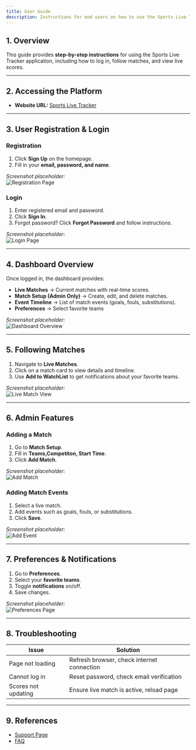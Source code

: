```yaml
---
title: User Guide
description: Instructions for end users on how to use the Sports Live Tracker platform.
---
```


## 1. Overview

This guide provides **step-by-step instructions** for using the Sports Live Tracker application, including how to log in, follow matches, and view live scores.

---

## 2. Accessing the Platform

- **Website URL:** [Sports Live Tracker](https://sports-live.onrender.com/)  


---

## 3. User Registration & Login

### Registration
1. Click **Sign Up** on the homepage.
2. Fill in your **email, password, and name**.

*Screenshot placeholder:*  
![Registration Page](/diagrams/use.png)

### Login
1. Enter registered email and password.
2. Click **Sign In**.
3. Forgot password? Click **Forgot Password** and follow instructions.

*Screenshot placeholder:*  
![Login Page](/diagrams/use.png)

---

## 4. Dashboard Overview

Once logged in, the dashboard provides:

- **Live Matches** → Current matches with real-time scores.
- **Match Setup (Admin Only)** → Create, edit, and delete matches.
- **Event Timeline** → List of match events (goals, fouls, substitutions).
- **Preferences** → Select favorite teams

*Screenshot placeholder:*  
![Dashboard Overview](/diagrams/use.png)

---

## 5. Following Matches

1. Navigate to **Live Matches**.
2. Click on a match card to view details and timeline.
3. Use **Add to WatchList** to get notifications about your favorite teams.

*Screenshot placeholder:*  
![Live Match View](/diagrams/use.png)

---

## 6. Admin Features

### Adding a Match
1. Go to **Match Setup**.
2. Fill in **Teams,Competiton, Start Time**.
3. Click **Add Match**.

*Screenshot placeholder:*  
![Add Match](/diagrams/use.png)

### Adding Match Events
1. Select a live match.
2. Add events such as goals, fouls, or substitutions.
3. Click **Save**.

*Screenshot placeholder:*  
![Add Event](/diagrams/add_event.png)

---

## 7. Preferences & Notifications

1. Go to **Preferences**.
2. Select your **favorite teams**.
3. Toggle **notifications** on/off.
4. Save changes.

*Screenshot placeholder:*  
![Preferences Page](/diagrams/preferences.png)

---

## 8. Troubleshooting

| Issue | Solution |
|-------|---------|
| Page not loading | Refresh browser, check internet connection |
| Cannot log in | Reset password, check email verification |
| Scores not updating | Ensure live match is active, reload page |

---

## 9. References

- [Support Page](https://sports-live.onrender.com/support)
- [FAQ](https://sports-live.onrender.com/faq)
